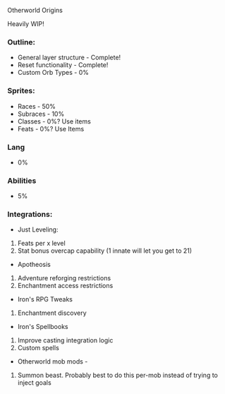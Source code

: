 
Otherworld Origins

Heavily WIP!

### Outline:
- General layer structure - Complete!
- Reset functionality - Complete!
- Custom Orb Types - 0%

### Sprites:
- Races - 50%
- Subraces - 10%
- Classes - 0%? Use items
- Feats - 0%? Use Items

### Lang
- 0%

### Abilities
- 5%

### Integrations:
- Just Leveling:
1. Feats per x level 
2. Stat bonus overcap capability (1 innate will let you get to 21)
- Apotheosis
1. Adventure reforging restrictions
2. Enchantment access restrictions
- Iron's RPG Tweaks
1. Enchantment discovery
- Iron's Spellbooks 
1. Improve casting integration logic 
2. Custom spells
- Otherworld mob mods - 
1. Summon beast. Probably best to do this per-mob instead of trying to inject goals